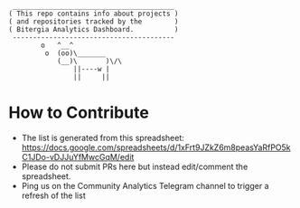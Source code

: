 ```
 ________________________________________
( This repo contains info about projects )
( and repositories tracked by the        )
( Bitergia Analytics Dashboard.          )
 ----------------------------------------
        o   ^__^
         o  (oo)\_______
            (__)\       )\/\
                ||----w |
                ||     ||
```
# How to Contribute
* The list is generated from this spreadsheet: https://docs.google.com/spreadsheets/d/1xFrt9JZkZ6m8peasYaRfPO5kC1JDo-vDJJuYfMwcGqM/edit
* Please do not submit PRs here but instead edit/comment the spreadsheet. 
* Ping us on the Community Analytics Telegram channel to trigger a refresh of the list
